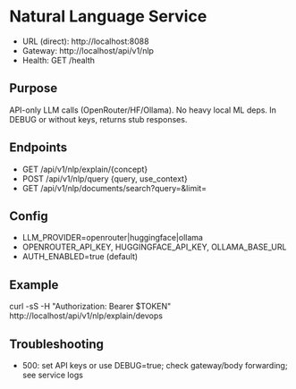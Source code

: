 # Natural Language Service

- URL (direct): http://localhost:8088
- Gateway: http://localhost/api/v1/nlp
- Health: GET /health

## Purpose
API-only LLM calls (OpenRouter/HF/Ollama). No heavy local ML deps. In DEBUG or without keys, returns stub responses.

## Endpoints
- GET /api/v1/nlp/explain/{concept}
- POST /api/v1/nlp/query {query, use_context}
- GET /api/v1/nlp/documents/search?query=&limit=

## Config
- LLM_PROVIDER=openrouter|huggingface|ollama
- OPENROUTER_API_KEY, HUGGINGFACE_API_KEY, OLLAMA_BASE_URL
- AUTH_ENABLED=true (default)

## Example
curl -sS -H "Authorization: Bearer $TOKEN" http://localhost/api/v1/nlp/explain/devops

## Troubleshooting
- 500: set API keys or use DEBUG=true; check gateway/body forwarding; see service logs

